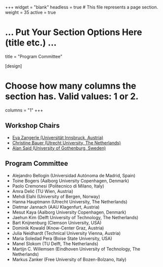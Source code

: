+++
widget = "blank"
headless = true  # This file represents a page section.
weight = 35 
active = true

# ... Put Your Section Options Here (title etc.) ...
title = "Program Committee"

[design]
  # Choose how many columns the section has. Valid values: 1 or 2.
  columns = "1"
+++

<h2>Workshop Chairs</h2>
  
* [Eva Zangerle (Universität Innsbruck, Austria)](http://evazangerle.at) 
* [Christine Bauer (Utrecht University, The Netherlands)](https://christinebauer.eu/)
* [Alan Said (University of Gothenburg, Sweden)](http://alansaid.com)

<h2>Program Committee</h2>

* Alejandro Bellogin (Universidad Autónoma de Madrid, Spain)
* Toine Bogers (Aalborg University Copenhagen, Denmark)
* Paolo Cremonesi (Politecnico di Milano, Italy)
* Amra Delić (TU Wien, Austria)
* Mehdi Elahi (University of Bergen, Norway)
* Hanna Hauptmann (Utrecht University, The Netherlands)
* Dietmar Jannach (AAU Klagenfurt, Austria)
* Mesut Kaya (Aalborg University Copenhagen, Denmark)
* Jaehun Kim (Delft University of Technology, The Netherlands)
* Bart Knijnenburg (Clemson University, USA)
* Dominik Kowald (Know-Center Graz, Austria)
* Julia Neidhardt (Technical University Vienna, Austria)
* Maria Soledad Pera (Boise State University, USA)
* Manel Slokom (TU Delft, The Netherlands)
* Martijn C. Willemsen (Eindhoven University of Technology, The Netherlands)
* Markus Zanker (Free University of Bozen-Bolzano, Italy)

<!--* Linus W. Dietz (Technical University of Munich, Germany)
* Michael Ekstrand (Boise State University, USA)
* Maurizio Ferrari Dacrema (Politecnico di Milano, Italy)
* Andrés Ferraro (Universitat Pompeu Fabra, Spain)
* Pigi Kouki (Relational AI)
* Sandy Maniolos (Delft University of Technology, The Netherlands)
* Ashlee Milton (Boise State University, USA)
* Jessie Smith (University of Colorado, Boulder, USA)
* Marko Tkalčič (University of Primorska, Slovenia)
-->
                                                                                                                                                                 
